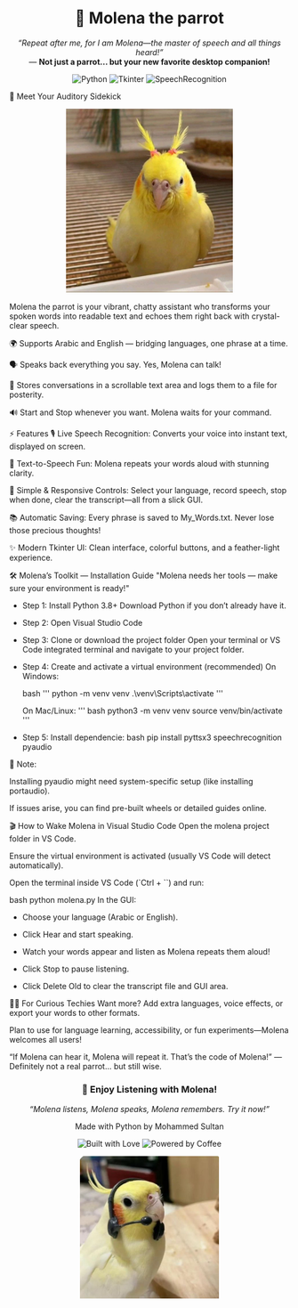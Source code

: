 <!-- 🎙️ Molena the parrot 🎙️ --> <p align="center">  </p> <h1 align="center">🦜 Molena the parrot</h1> <p align="center"> <i>“Repeat after me, for I am Molena—the master of speech and all things heard!”</i><br> — <b>Not just a parrot... but your new favorite desktop companion!</b> </p> <p align="center"> <img src="https://img.shields.io/badge/Python-3.8+-green.svg" alt="Python"> <img src="https://img.shields.io/badge/Tkinter-GUI-blue.svg" alt="Tkinter"> <img src="https://img.shields.io/badge/SpeechRecognition-robust.svg" alt="SpeechRecognition"> </p>
🦜 Meet Your Auditory Sidekick
<p align="center"> <img src="./img1.jfif" alt="Molena Listening" width="300"> </p>
Molena the parrot is your vibrant, chatty assistant who transforms your spoken words into readable text and echoes them right back with crystal-clear speech.

🌍 Supports Arabic and English — bridging languages, one phrase at a time.

🗣️ Speaks back everything you say. Yes, Molena can talk!

📝 Stores conversations in a scrollable text area and logs them to a file for posterity.

🔊 Start and Stop whenever you want. Molena waits for your command.

⚡ Features
🎙️ Live Speech Recognition:
Converts your voice into instant text, displayed on screen.

🦜 Text-to-Speech Fun:
Molena repeats your words aloud with stunning clarity.

🚥 Simple & Responsive Controls:
Select your language, record speech, stop when done, clear the transcript—all from a slick GUI.

📚 Automatic Saving:
Every phrase is saved to My_Words.txt. Never lose those precious thoughts!

✨ Modern Tkinter UI:
Clean interface, colorful buttons, and a feather-light experience.

🛠️ Molena’s Toolkit — Installation Guide
"Molena needs her tools — make sure your environment is ready!"

- Step 1: Install Python 3.8+
   Download Python if you don’t already have it.

- Step 2: Open Visual Studio Code

- Step 3: Clone or download the project folder
   Open your terminal or VS Code integrated terminal and navigate to your project folder.

- Step 4: Create and activate a virtual environment (recommended)
   On Windows:
   
   bash
  '''
   python -m venv venv
   .\venv\Scripts\activate
  '''
  
   On Mac/Linux:
  '''
   bash
   python3 -m venv venv
   source venv/bin/activate
  '''
- Step 5: Install dependencie: 
   bash
   pip install pyttsx3 speechrecognition pyaudio
  
📌 Note:

Installing pyaudio might need system-specific setup (like installing portaudio).

If issues arise, you can find pre-built wheels or detailed guides online.

🎬 How to Wake Molena in Visual Studio Code
Open the molena project folder in VS Code.

Ensure the virtual environment is activated (usually VS Code will detect automatically).

Open the terminal inside VS Code (`Ctrl + ``) and run:

bash
 python molena.py
 In the GUI:
 
 - Choose your language (Arabic or English).
 
- Click Hear and start speaking.
 
 - Watch your words appear and listen as Molena repeats them aloud!
 
  - Click Stop to pause listening.
 
  - Click Delete Old to clear the transcript file and GUI area.
    

👩‍🔬 For Curious Techies
Want more? Add extra languages, voice effects, or export your words to other formats.

Plan to use for language learning, accessibility, or fun experiments—Molena welcomes all users!

“If Molena can hear it, Molena will repeat it. That’s the code of Molena!”
— Definitely not a real parrot... but still wise.

<h3 align="center">🦜 Enjoy Listening with Molena!</h3> <p align="center"> <i>“Molena listens, Molena speaks, Molena remembers. Try it now!”</i> </p> <p align="center"> Made with Python by Mohammed Sultan </p> <p align="center"> <img src="https://forthebadge.com/images/badges/built-with-love.svg" alt="Built with Love"> <img src="https://forthebadge.com/images/badges/powered-by-coffee.svg" alt="Powered by Coffee"> </p> <p align="center"> <img src="./img2.jfif" alt="Molena Talking" width="250"> </p>
